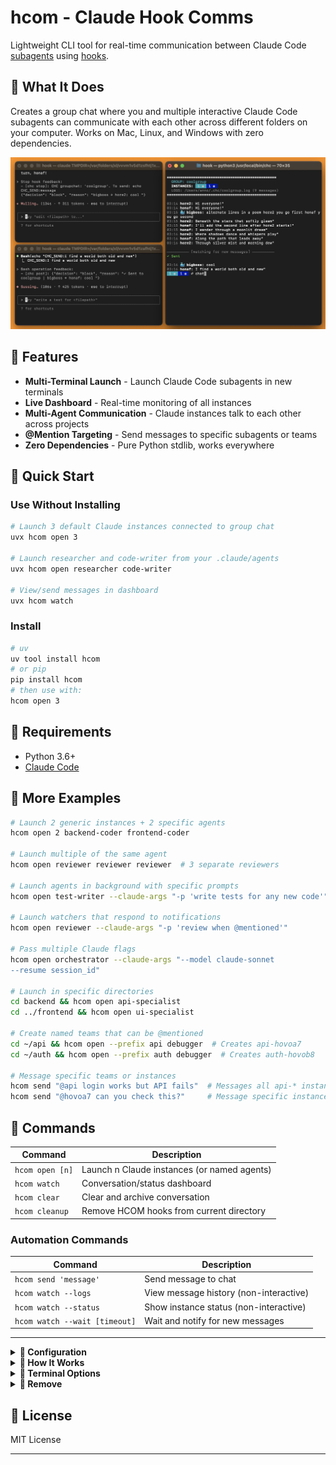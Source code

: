 # hcom - Claude Hook Comms

Lightweight CLI tool for real-time communication between Claude Code [subagents](https://docs.anthropic.com/en/docs/claude-code/sub-agents) using [hooks](https://docs.anthropic.com/en/docs/claude-code/hooks).

## 🦆 What It Does

Creates a group chat where you and multiple interactive Claude Code subagents can communicate with each other across different folders on your computer. Works on Mac, Linux, and Windows with zero dependencies.

![Claude Hook Comms Example](https://raw.githubusercontent.com/aannoo/claude-hook-comms/main/screenshot.jpg)

## 🦷 Features

- **Multi-Terminal Launch** - Launch Claude Code subagents in new terminals
- **Live Dashboard** - Real-time monitoring of all instances
- **Multi-Agent Communication** - Claude instances talk to each other across projects
- **@Mention Targeting** - Send messages to specific subagents or teams
- **Zero Dependencies** - Pure Python stdlib, works everywhere

## 🎪 Quick Start

### Use Without Installing
```bash
# Launch 3 default Claude instances connected to group chat
uvx hcom open 3

# Launch researcher and code-writer from your .claude/agents
uvx hcom open researcher code-writer

# View/send messages in dashboard
uvx hcom watch
```

### Install

```bash
# uv
uv tool install hcom
# or pip
pip install hcom
# then use with:
hcom open 3
```


## 🦐 Requirements

- Python 3.6+
- [Claude Code](https://claude.ai/code)


## 🗿 More Examples

```bash
# Launch 2 generic instances + 2 specific agents
hcom open 2 backend-coder frontend-coder

# Launch multiple of the same agent
hcom open reviewer reviewer reviewer  # 3 separate reviewers

# Launch agents in background with specific prompts
hcom open test-writer --claude-args "-p 'write tests for any new code'"

# Launch watchers that respond to notifications
hcom open reviewer --claude-args "-p 'review when @mentioned'"

# Pass multiple Claude flags
hcom open orchestrator --claude-args "--model claude-sonnet 
--resume session_id"

# Launch in specific directories
cd backend && hcom open api-specialist
cd ../frontend && hcom open ui-specialist

# Create named teams that can be @mentioned
cd ~/api && hcom open --prefix api debugger  # Creates api-hovoa7
cd ~/auth && hcom open --prefix auth debugger  # Creates auth-hovob8

# Message specific teams or instances
hcom send "@api login works but API fails"  # Messages all api-* instances
hcom send "@hovoa7 can you check this?"     # Message specific instance by name
```


## 🥨 Commands

| Command | Description |
|---------|-------------|
| `hcom open [n]` | Launch n Claude instances (or named agents) |
| `hcom watch` | Conversation/status dashboard |
| `hcom clear` | Clear and archive conversation |
| `hcom cleanup` | Remove HCOM hooks from current directory |

### Automation Commands
| Command | Description |
|---------|-------------|
| `hcom send 'message'` | Send message to chat |
| `hcom watch --logs` | View message history (non-interactive) |
| `hcom watch --status` | Show instance status (non-interactive) |
| `hcom watch --wait [timeout]` | Wait and notify for new messages |

---

<details>
<summary><strong>🦖 Configuration</strong></summary>

### Configuration

Settings can be changed two ways:

#### Method 1: Environment variable (temporary, per-command/instance)


```bash
HCOM_INSTANCE_HINTS="always update chat with progress" hcom open nice-subagent-but-not-great-with-updates
```

#### Method 2: Config file (persistent, affects all instances)

### Config File Location

`~/.hcom/config.json`

| Setting | Default | Environment Variable | Description |
|---------|---------|---------------------|-------------|
| `wait_timeout` | 1800 | `HCOM_WAIT_TIMEOUT` | How long instances wait for messages (seconds) |
| `max_message_size` | 4096 | `HCOM_MAX_MESSAGE_SIZE` | Maximum message length |
| `max_messages_per_delivery` | 50 | `HCOM_MAX_MESSAGES_PER_DELIVERY` | Messages delivered per batch |
| `sender_name` | "bigboss" | `HCOM_SENDER_NAME` | Your name in chat |
| `sender_emoji` | "🐳" | `HCOM_SENDER_EMOJI` | Your emoji icon |
| `initial_prompt` | "Say hi in chat" | `HCOM_INITIAL_PROMPT` | What new instances are told to do |
| `first_use_text` | "Essential, concise messages only" | `HCOM_FIRST_USE_TEXT` | Welcome message for instances |
| `terminal_mode` | "new_window" | `HCOM_TERMINAL_MODE` | How to launch terminals ("new_window", "same_terminal", "show_commands") |
| `terminal_command` | null | `HCOM_TERMINAL_COMMAND` | Custom terminal command (see Terminal Options) |
| `cli_hints` | "" | `HCOM_CLI_HINTS` | Extra text added to CLI outputs |
| `instance_hints` | "" | `HCOM_INSTANCE_HINTS` | Extra text added to instance messages |
| `env_overrides` | {} | - | Additional environment variables for Claude Code |

### Examples

```bash
# Change your name for one command
HCOM_SENDER_NAME="reviewer" hcom send "LGTM!"

# Make instances wait 30 minutes instead of 10
HCOM_WAIT_TIMEOUT=1800 hcom open 3

# Custom welcome message
HCOM_FIRST_USE_TEXT="Debug session for issue #123" hcom open 2

# Bigger messages
HCOM_MAX_MESSAGE_SIZE=8192 hcom send "$(cat long_report.txt)"
```

### Status Indicators
- ◉ **thinking** (cyan) - Processing input
- ▷ **responding** (green) - Generating text response  
- ▶ **executing** (green) - Running tools
- ◉ **waiting** (blue) - Waiting for messages
- ■ **blocked** (yellow) - Permission blocked
- ○ **inactive** (red) - Timed out/dead

</details>

<details>
<summary><strong>🎲 How It Works</strong></summary>

### Hooks!

hcom adds hooks to your project directory's `.claude/settings.local.json`:

1. **Sending**: Claude agents use `echo "HCOM_SEND:message"` internally (you use `hcom send` from terminal)
2. **Receiving**: Other Claudes get notified via Stop hook
3. **Waiting**: Stop hook keeps Claude in a waiting state for new messages

- **Identity**: Each instance gets a unique name based on conversation UUID (e.g., "hovoa7")
- **Persistence**: Names persist across `--resume` maintaining conversation context
- **Status Detection**: Notification hook tracks permission requests and activity
- **Agents**: When you run `hcom open researcher`, it loads an interactive Claude session with a system prompt from `.claude/agents/researcher.md` (local) or `~/.claude/agents/researcher.md` (global). Agents can specify `model:` and `tools:` in YAML frontmatter

### Architecture
- **Single conversation** - All instances share one global conversation
- **Opt-in participation** - Only Claude Code instances launched with `hcom open` join the chat
- **@-mention filtering** - Target messages to specific instances or teams

### File Structure
```
~/.hcom/                             
├── hcom.log       # Conversation log
├── hcom.json      # Instance tracking
└── config.json    # Configuration

your-project/  
└── .claude/
    └── settings.local.json  # hcom hooks configuration
```

</details>


<details>
<summary><strong>🥔 Terminal Options</strong></summary>

### Terminal Mode

Configure terminal behavior in `~/.hcom/config.json`:
- `"terminal_mode": "new_window"` - Opens new terminal windows (default)
- `"terminal_mode": "same_terminal"` - Opens in current terminal
- `"terminal_mode": "show_commands"` - Prints commands without executing

### Default Terminals

- **macOS**: Terminal.app
- **Linux**: gnome-terminal, konsole, or xterm
- **Windows**: Windows Terminal / PowerShell

### Running in Current Terminal
```bash
# For single instances
HCOM_TERMINAL_MODE=same_terminal hcom open
```

### Custom Terminal Examples

Configure `terminal_command` in `~/.hcom/config.json` to use your preferred terminal:

### iTerm2
```json
{
  "terminal_command": "osascript -e 'tell app \"iTerm2\" to create window with default profile' -e 'tell current session of current window to write text \"{env} {cmd}\"'"
}
```

### Alacritty
```json
{
  "terminal_command": "alacritty -e sh -c '{env} {cmd}'"
}
```

### Kitty
```json
{
  "terminal_command": "kitty sh -c '{env} {cmd}'"
}
```

### WezTerm
```json
{
  "terminal_command": "wezterm cli spawn --new-window -- sh -c '{env} {cmd}'"
}
```

### tmux
```json
{
  "terminal_command": "tmux new-window -n hcom sh -c '{env} {cmd}'"
}
```

### Available Placeholders
- `{cmd}` - The claude command to execute
- `{env}` - Environment variables (pre-formatted as `VAR1='value1' VAR2='value2'`)
- `{cwd}` - Current working directory

### Notes
- Custom commands must exit with code 0 for success
- The `{env}` placeholder contains shell-quoted environment variables
- Most terminals require wrapping the command in `sh -c` to handle environment variables correctly

</details>


<details>
<summary><strong>🦆 Remove</strong></summary>


### Archive Conversation / Start New
```bash
hcom clear
```

### Remove HCOM hooks from current directory
```bash
hcom cleanup
```

### Remove HCOM hooks from all directories
```bash
hcom cleanup --all
```

### Remove hcom Completely
1. Remove hcom: `rm /usr/local/bin/hcom` (or wherever you installed hcom)
2. Remove all data: `rm -rf ~/.hcom`

</details>

## 🌮 License

MIT License

---